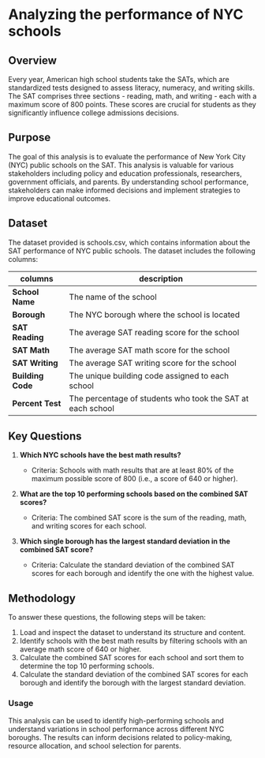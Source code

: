 # Analyzing the performance of NYC schools

## Overview

Every year, American high school students take the SATs, which are standardized tests designed to assess literacy, numeracy, and writing skills. The SAT comprises three sections - reading, math, and writing - each with a maximum score of 800 points. These scores are crucial for students as they significantly influence college admissions decisions.

## Purpose

The goal of this analysis is to evaluate the performance of New York City (NYC) public schools on the SAT. This analysis is valuable for various stakeholders including policy and education professionals, researchers, government officials, and parents. By understanding school performance, stakeholders can make informed decisions and implement strategies to improve educational outcomes.


## Dataset

The dataset provided is schools.csv, which contains information about the SAT performance of NYC public schools. The dataset includes the following columns:

| columns         | description                                 |
|----------------|----------------------------------------------|
| **School Name**| The name of the school                       |
| **Borough**    | The NYC borough where the school is located  |
| **SAT Reading**| The average SAT reading score for the school |
| **SAT Math**   | The average SAT math score for the school    |
| **SAT Writing**| The average SAT writing score for the school |
| **Building Code**| The unique building code assigned to each school |
| **Percent Test**| The percentage of students who took the SAT at each school |




## Key Questions


1. **Which NYC schools have the best math results?**
   - Criteria: Schools with math results that are at least 80% of the maximum possible score of 800 (i.e., a score of 640 or higher).

2. **What are the top 10 performing schools based on the combined SAT scores?**
   - Criteria: The combined SAT score is the sum of the reading, math, and writing scores for each school.

3. **Which single borough has the largest standard deviation in the combined SAT score?**
   - Criteria: Calculate the standard deviation of the combined SAT scores for each borough and identify the one with the highest value.

## Methodology
To answer these questions, the following steps will be taken:
1. Load and inspect the dataset to understand its structure and content.
2. Identify schools with the best math results by filtering schools with an average math score of 640 or higher.
3. Calculate the combined SAT scores for each school and sort them to determine the top 10 performing schools.
4. Calculate the standard deviation of the combined SAT scores for each borough and identify the borough with the largest standard deviation.

### Usage
This analysis can be used to identify high-performing schools and understand variations in school performance across different NYC boroughs. The results can inform decisions related to policy-making, resource allocation, and school selection for parents.

